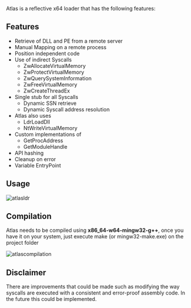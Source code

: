 Atlas is a reflective x64 loader that has the following features:

## Features

- Retrieve of DLL and PE from a remote server
- Manual Mapping on a remote process
- Position independent code
- Use of indirect Syscalls
  - ZwAllocateVirtualMemory
  - ZwProtectVirtualMemory
  - ZwQuerySystemInformation
  - ZwFreeVirtualMemory
  - ZwCreateThreadEx
- Single stub for all Syscalls
  - Dynamic SSN retrieve
  - Dynamic Syscall address resolution
- Atlas also uses
  - LdrLoadDll
  - NtWriteVirtualMemory
- Custom implementations of
  - GetProcAddress
  - GetModuleHandle
- API hashing
- Cleanup on error
- Variable EntryPoint

## Usage

![atlasldr](https://github.com/Krypteria/AtlasLdr/assets/55555187/8737996e-2da8-4025-b128-0e65d1080af0)

## Compilation

Atlas needs to be compiled using **x86_64-w64-mingw32-g++**, once you have it on your system, just execute make (or mingw32-make.exe) on the project folder

![atlascompilation](https://github.com/Krypteria/AtlasLdr/assets/55555187/db6b328f-a916-4ccc-bd14-1d4bead19d8a)

## Disclaimer
There are improvements that could be made such as modifying the way syscalls are executed with a consistent and error-proof assembly code. In the future this could be implemented.
